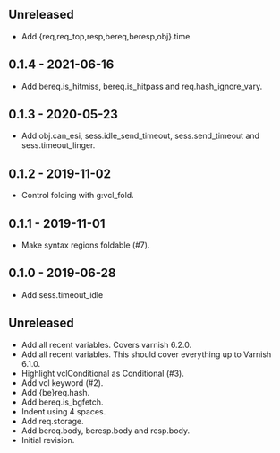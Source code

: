 ## Unreleased

* Add {req,req\_top,resp,bereq,beresp,obj}.time.

## 0.1.4 - 2021-06-16

* Add bereq.is\_hitmiss, bereq.is\_hitpass and req.hash\_ignore\_vary.

## 0.1.3 - 2020-05-23

* Add obj.can\_esi, sess.idle\_send\_timeout, sess.send\_timeout
  and sess.timeout\_linger.

## 0.1.2 - 2019-11-02

* Control folding with g:vcl\_fold.

## 0.1.1 - 2019-11-01

* Make syntax regions foldable (#7).

## 0.1.0 - 2019-06-28

* Add sess.timeout\_idle

## Unreleased

* Add all recent variables. Covers varnish 6.2.0.
* Add all recent variables. This should cover everything up to
  Varnish 6.1.0.
* Highlight vclConditional as Conditional (#3).
* Add vcl keyword (#2).
* Add {be}req.hash.
* Add bereq.is\_bgfetch.
* Indent using 4 spaces.
* Add req.storage.
* Add bereq.body, beresp.body and resp.body.
* Initial revision.
